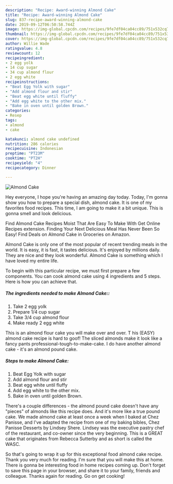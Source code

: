 ```yaml
---
description: "Recipe: Award-winning Almond Cake"
title: "Recipe: Award-winning Almond Cake"
slug: 837-recipe-award-winning-almond-cake
date: 2019-09-12T06:50:58.744Z
image: https://img-global.cpcdn.com/recipes/9fe7df04ca04cc89/751x532cq70/almond-cake-recipe-main-photo.jpg
thumbnail: https://img-global.cpcdn.com/recipes/9fe7df04ca04cc89/751x532cq70/almond-cake-recipe-main-photo.jpg
cover: https://img-global.cpcdn.com/recipes/9fe7df04ca04cc89/751x532cq70/almond-cake-recipe-main-photo.jpg
author: Willie Wade
ratingvalue: 4.8
reviewcount: 12
recipeingredient:
- 2 egg yolk
- 14 cup sugar
- 34 cup almond flour
- 2 egg white
recipeinstructions:
- "Beat Egg Yolk with sugar"
- "Add almond flour and stir"
- "Beat egg white until fluffy"
- "Add egg white to the other mix."
- "Bake in oven until golden Brown."
categories:
- Resep
tags:
- almond
- cake

katakunci: almond cake undefined
nutrition: 286 calories
recipecuisine: Indonesian
preptime: "PT23M"
cooktime: "PT2H"
recipeyield: "4"
recipecategory: Dinner

---
```



![Almond Cake](https://img-global.cpcdn.com/recipes/9fe7df04ca04cc89/751x532cq70/almond-cake-recipe-main-photo.jpg)

Hey everyone, I hope you're having an amazing day today. Today, I'm gonna show you how to prepare a special dish, almond cake. It is one of my favorites food recipes. This time, I am going to make it a bit unique. This is gonna smell and look delicious.

Find Almond Cake Recipes Moist That Are Easy To Make With Get Online Recipes extension. Finding Your Next Delicious Meal Has Never Been So Easy! Find Deals on Almond Cake in Groceries on Amazon.

Almond Cake is only one of the most popular of recent trending meals in the world. It is easy, it is fast, it tastes delicious. It's enjoyed by millions daily. They are nice and they look wonderful. Almond Cake is something which I have loved my entire life.


To begin with this particular recipe, we must first prepare a few components. You can cook almond cake using 4 ingredients and 5 steps. Here is how you can achieve that.

##### The ingredients needed to make Almond Cake::

1. Take 2 egg yolk
1. Prepare 1/4 cup sugar
1. Take 3/4 cup almond flour
1. Make ready 2 egg white


This is an almond flour cake you will make over and over. T his (EASY) almond cake recipe is hard to goof! The sliced almonds make it look like a fancy pants professional-tough-to-make-cake. I do have another almond cake - it&#39;s an almond pound cake. 

##### Steps to make Almond Cake:

1. Beat Egg Yolk with sugar
1. Add almond flour and stir
1. Beat egg white until fluffy
1. Add egg white to the other mix.
1. Bake in oven until golden Brown.


There&#39;s a couple differences - the almond pound cake doesn&#39;t have any &#34;pieces&#34; of almonds like this recipe does. And it&#39;s more like a true pound cake. We made almond cake at least once a week when I baked at Chez Panisse, and I&#39;ve adapted the recipe from one of my baking bibles, Chez Panisse Desserts by Lindsey Shere. Lindsey was the executive pastry chef of the restaurant, and co-owner since the very beginning. This is a GREAT cake that originates from Rebecca Sutterby and as short is called the WASC. 

So that's going to wrap it up for this exceptional food almond cake recipe. Thank you very much for reading. I'm sure that you will make this at home. There is gonna be interesting food in home recipes coming up. Don't forget to save this page in your browser, and share it to your family, friends and colleague. Thanks again for reading. Go on get cooking!
